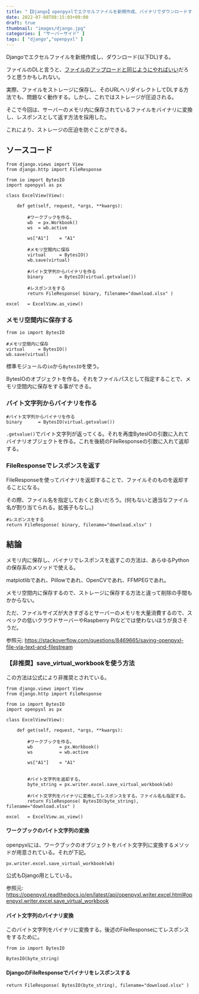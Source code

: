 ```yaml
---
title: "【Django】openpyxlでエクセルファイルを新規作成、バイナリでダウンロードする"
date: 2022-07-08T08:15:03+09:00
draft: true
thumbnail: "images/django.jpg"
categories: [ "サーバーサイド" ]
tags: [ "django","openpyxl" ]
---
```


Djangoでエクセルファイルを新規作成し、ダウンロード(以下DL)する。

ファイルのDLと言うと、[ファイルのアップロードと同じようにやればいい](/post/django-fileupload/)だろうと思うかもしれない。

実際、ファイルをストレージに保存し、そのURLへリダイレクトしてDLする方法でも、問題なく動作する。しかし、これではストレージが圧迫される。

そこで今回は、サーバーのメモリ内に保存されているファイルをバイナリに変換し、レスポンスとして返す方法を採用した。

これにより、ストレージの圧迫を防ぐことができる。

## ソースコード

    from django.views import View
    from django.http import FileResponse

    from io import BytesIO
    import openpyxl as px
    
    class ExcelView(View):
    
        def get(self, request, *args, **kwargs):
    
            #ワークブックを作る。
            wb  = px.Workbook()
            ws  = wb.active
    
            ws["A1"]    = "A1"
    
            #メモリ空間内に保存
            virtual     = BytesIO()
            wb.save(virtual)
    
            #バイト文字列からバイナリを作る
            binary      = BytesIO(virtual.getvalue())
    
            #レスポンスをする
            return FileResponse( binary, filename="download.xlsx" )
    
    excel   = ExcelView.as_view()

    
### メモリ空間内に保存する

    from io import BytesIO

    #メモリ空間内に保存
    virtual     = BytesIO()
    wb.save(virtual)


標準モジュールの`io`から`BytesIO`を使う。

BytesIOのオブジェクトを作る。それをファイルパスとして指定することで、メモリ空間内に保存をする事ができる。


### バイト文字列からバイナリを作る

    #バイト文字列からバイナリを作る
    binary      = BytesIO(virtual.getvalue())

`.getvalue()`でバイト文字列が返ってくる。それを再度BytesIOの引数に入れてバイナリオブジェクトを作る。これを後続のFileResponseの引数に入れて返却する。


### FileResponseでレスポンスを返す

FileResponseを使ってバイナリを返却することで、ファイルそのものを返却することになる。

その際、ファイル名を指定しておくと良いだろう。(何もないと適当なファイル名が割り当てられる。拡張子もなし。)

    #レスポンスをする
    return FileResponse( binary, filename="download.xlsx" )

    
## 結論

メモリ内に保存し、バイナリでレスポンスを返すこの方法は、あらゆるPythonの保存系のメソッドで使える。

matplotlibであれ、Pillowであれ、OpenCVであれ、FFMPEGであれ。

メモリ空間内に保存するので、ストレージに保存する方法と違って削除の手間もかからない。

ただ、ファイルサイズが大きすぎるとサーバーのメモリを大量消費するので、スペックの低いクラウドサーバーやRaspberry Piなどでは使わないほうが良さそうだ。

参照元: https://stackoverflow.com/questions/8469665/saving-openpyxl-file-via-text-and-filestream



### 【非推奨】save_virtual_workbookを使う方法

この方法は公式により非推奨とされている。

    from django.views import View
    from django.http import FileResponse
    
    from io import BytesIO
    import openpyxl as px
    
    class ExcelView(View):
    
        def get(self, request, *args, **kwargs):
    
            #ワークブックを作る。
            wb          = px.Workbook()
            ws          = wb.active
    
            ws["A1"]    = "A1"
    

            #バイト文字列を返却する。
            byte_string = px.writer.excel.save_virtual_workbook(wb)

            #バイト文字列をバイナリに変換してレスポンスをする。ファイル名も指定する。
            return FileResponse( BytesIO(byte_string), filename="download.xlsx" ) 
    
    excel   = ExcelView.as_view()


#### ワークブックのバイト文字列の変換

openpyxlには、ワークブックのオブジェクトをバイト文字列に変換するメソッドが用意されている。それが下記。

    px.writer.excel.save_virtual_workbook(wb)

公式もDjango用としている。

参照元: https://openpyxl.readthedocs.io/en/latest/api/openpyxl.writer.excel.html#openpyxl.writer.excel.save_virtual_workbook

#### バイト文字列のバイナリ変換

このバイト文字列をバイナリに変換する。後述のFileResponseにてレスポンスをするために。


    from io import BytesIO

    BytesIO(byte_string)

#### DjangoのFileResponseでバイナリをレスポンスする

    return FileResponse( BytesIO(byte_string), filename="download.xlsx" ) 

